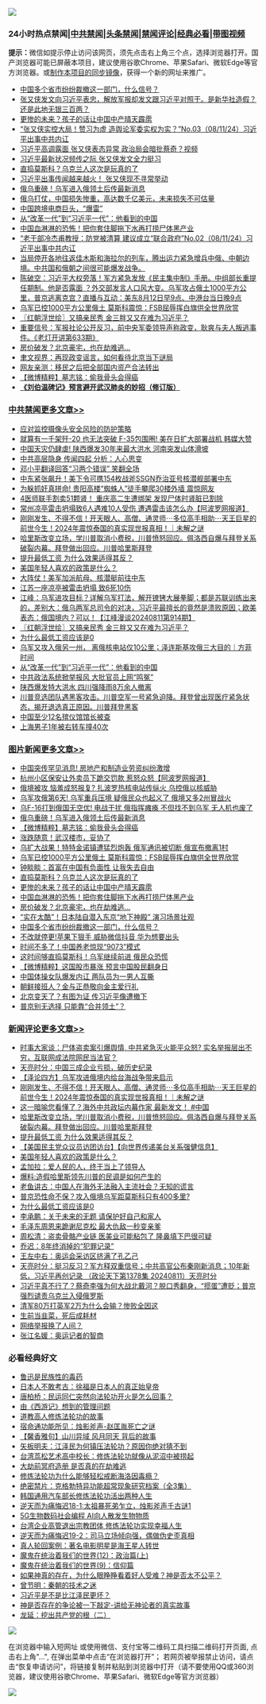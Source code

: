 ![](https://raw.githubusercontent.com/jsvpn/jsproxy/dev/64photo/fqnews-qr.jpg)

<div id="tt">
<h3>24小时热点禁闻|<a href="#%E4%B8%AD%E5%85%B1%E7%A6%81%E9%97%BB%E6%9B%B4%E5%A4%9A%E6%96%87%E7%AB%A0">中共禁闻</a>|<a href="#%E5%9B%BE%E7%89%87%E6%96%B0%E9%97%BB%E6%9B%B4%E5%A4%9A%E6%96%87%E7%AB%A0">头条禁闻</a>|<a href="#%E6%96%B0%E9%97%BB%E8%AF%84%E8%AE%BA%E6%9B%B4%E5%A4%9A%E6%96%87%E7%AB%A0">禁闻评论|<a href="#%E5%BF%85%E7%9C%8B%E7%BB%8F%E5%85%B8%E5%A5%BD%E6%96%87">经典必看</a>|<a href="https://696153.xyz/3" target="_blank">带图视频</a></h3>
<div><b>提示：</b>微信如提示停止访问该网页，须先点击右上角三个点，选择浏览器打开。国产浏览器可能已屏蔽本项目，建议使用谷歌Chrome、苹果Safari、微软Edge等官方浏览器。或<a href="%E5%88%B6%E4%BD%9Cgit%E7%A6%81%E9%97%BB%E9%95%9C%E5%83%8F.md">制作本项目的同步镜像</a>，获得一个新的网址来推广。</div>
<ul>

<li><a href="/topimagenews/20240812/2073441.md">中国多个省市纷纷裁撤这一部门，什么信号？</a></li>
<li><a href="/sohnews/20240812/2073414.md">张又侠发文向习近平表忠，解放军报却发文跟习近平对照干。是新华社造假？还是此地无银三百两？</a></li>
<li><a href="/topimagenews/20240812/2073464.md">更惨的未来？孩子的话让中国中产晴天霹雳</a></li>
<li><a href="/sohnews/20240812/2073415.md">“张又侠实控大局！赞习为虚 造舆论军委实权为实？”No.03（08/11/24）习近平出事中共内讧</a></li>
<li><a href="/ccpdope/20240812/2073560.md">习近平高调露面 张又侠表态异常 政治局会暗批蔡奇？视频</a></li>
<li><a href="/headline/20240812/2073556.md">习近平最新状况频传之际 张又侠发文全力挺习</a></li>
<li><a href="/topimagenews/20240812/2073472.md">直捣莫斯科？乌克兰人这次是玩真的了</a></li>
<li><a href="/baitai/20240812/2073640.md">习近平出事传闻越来越火！ 张又侠现不寻常举动</a></li>
<li><a href="/topimagenews/20240812/2073580.md">俄乌重磅！乌军进入俄领土后传最新消息</a></li>
<li><a href="/baitai/20240812/2073470.md">俄乌打仗，中国损失惨重，高达数千亿美元，未来损失不可估量</a></li>
<li><a href="/cnnews/20240812/2073452.md">中国跨境电商巨头，“爆雷”</a></li>
<li><a href="/cbnews/20240812/2073444.md">从“改革一代”到“习近平一代”：他看到的中国</a></li>
<li><a href="/topimagenews/20240812/2073456.md">中国血淋淋的恐怖！把你套住脚拖下水再打捞尸体黑产业</a></li>
<li><a href="/sohnews/20240812/2073405.md">“老干部冷杰甫教授：防党被清算 建议成立“联合政府”No.02（08/11/24）习近平出事中共内讧</a></li>
<li><a href="/sohnews/20240812/2073585.md">当局停开各地往返佳木斯和海拉尔的列车，腾出运力紧急增兵中俄、中朝边境。中共国和俄朝之间很可能爆发战争。</a></li>
<li><a href="/sohnews/20240812/2073582.md">陈破空：习近平大权旁落！军方紧急发放《民主集中制》手册。中组部长重提任期制。他是否露面 ？外交部发言人口风大变。乌军攻占俄土1000平方公里，普京逃离克宫？直播与互动：美东8月12日早9点、中港台当日晚9点</a></li>
<li><a href="/topimagenews/20240812/2073497.md">乌军已控1000平方公里俄土 莫斯科震惊：FSB屈辱挥白旗供全世界欣赏</a></li>
<li><a href="/cbnews/20240812/2073537.md">〖红朝浮世绘〗又搞亲民秀 金三胖又又在难为习近平？</a></li>
<li><a href="/sohnews/20240812/2073635.md">重要信号：军报社论公开反习，前中央军委领导声称政变，耿爽与夫人叛逃事件。《老灯开讲第633期》</a></li>
<li><a href="/topimagenews/20240812/2073443.md">房价破发？北京豪宅，也在劫难逃…</a></li>
<li><a href="/headline/20240812/2073636.md">聿文视界：再现政变谣言，如何看待北京当下谜局</a></li>
<li><a href="/cnnews/20240812/2073570.md">网友亲测：移民之后把全部国内资产合法转出</a></li>
<li><a href="/topimagenews/20240812/2073530.md">【微博精粹】墓志铭：偷我骨头会得癌</a></li>
<li><b><a href="/comments/20200207/1272816.md" target="_blank">《刘伯温碑记》预言避开武汉肺炎的妙招（修订版）</a></b></li>
</ul>
</div>

<div class="catlist">
<h3><a href="/cbnews/" target="_blank">中共禁闻</a><span><a href="/cbnews/" target="_blank" rel="nofollow">更多文章>></a></span></h3>
<ul>
<li><a href="/cbnews/20240812/2073609.md" target="_blank">应对监控摄像头安全风险的防护策略</a></li>
<li><a href="/cbnews/20240812/2073679.md" target="_blank">就算有一千架歼-20 也无法突破 F-35包围圈! 美在日扩大部署战机 韩媒大赞</a></li>
<li><a href="/cbnews/20240812/2073678.md" target="_blank">中国天灾仍肆虐! 陕西爆发30年来最大洪水 河南突发山体滑坡</a></li>
<li><a href="/cbnews/20240812/2073659.md" target="_blank">中共高层隐身 传闻四起 分析：人心思变</a></li>
<li><a href="/cbnews/20240812/2073658.md" target="_blank">邓小平翻译回答“习两个错误” 笑翻全场</a></li>
<li><a href="/cbnews/20240812/2073657.md" target="_blank">中东紧张飙升！美下令可携154枚战斧SSGN乔治亚号核潜舰部署中东</a></li>
<li><a href="/cbnews/20240812/2073651.md" target="_blank">为躲抓奸真拼命! 贵阳高楼“蜘蛛人”徒手攀爬30楼外墙 震惊网友</a></li>
<li><a href="/cbnews/20240812/2073650.md" target="_blank">4医师联手割卖51颗肾！ 重庆高二生遭绑架 发现尸体时肾脏已割除</a></li>
<li><a href="/cbnews/20240812/2073649.md" target="_blank">常州凉亭雷击坍塌致6人遇难10人受伤 遭遇雷击该怎么办【阿波罗网报道】</a></li>
<li><a href="/comments/20240812/2073646.md" target="_blank">刚刚发生、不得不信！开天眼人、高僧、通灵师⋯多位高手相助⋯天王巨星的前世今生！2024年震惊泰国的真实现世报真相！｜未解之谜</a></li>
<li><a href="/comments/20240812/2073644.md" target="_blank">哈里斯改变立场，学川普取消小费税，川普愤怒回应。佩洛西自爆与拜登关系破裂内幕。拜登做出回应。川普哈里斯拜登</a></li>
<li><a href="/comments/20240812/2073632.md" target="_blank">提升最低工资 为什么效果适得其反？</a></li>
<li><a href="/comments/20240812/2073581.md" target="_blank">美国年轻人喜欢的政策是什么？</a></li>
<li><a href="/cbnews/20240812/2073548.md" target="_blank">大阵仗！美军加派航母、核潜艇前往中东</a></li>
<li><a href="/cbnews/20240812/2073547.md" target="_blank">江苏一座凉亭被雷击坍塌 致6死10伤</a></li>
<li><a href="/cbnews/20240812/2073544.md" target="_blank">江峰：乌军进攻目标？详解乌军打法，解开镣铐大展拳脚；都是苏联训练出来的，差别大：俄乌两军总司令的对决，习近平最擅长的竟然是溃败原因；欧美表态：俄国境内？可以！【江峰漫谈20240811第914期】</a></li>
<li><a href="/cbnews/20240812/2073537.md" target="_blank">〖红朝浮世绘〗又搞亲民秀 金三胖又又在难为习近平？</a></li>
<li><a href="/comments/20240812/2073511.md" target="_blank">为什么最低工资应该是0</a></li>
<li><a href="/comments/20240812/2073457.md" target="_blank">乌军又攻入俄另一州， 离俄核电站仅10公里；泽连斯基攻俄三大目的｜方菲时间</a></li>
<li><a href="/cbnews/20240812/2073444.md" target="_blank">从“改革一代”到“习近平一代”：他看到的中国</a></li>
<li><a href="/cbnews/20240812/2073407.md" target="_blank">中共政法系统掀举报风 大批官员上网“鸣冤”</a></li>
<li><a href="/cbnews/20240811/2073395.md" target="_blank">陕西爆发特大洪水 四川强降雨8万余人撤离</a></li>
<li><a href="/comments/20240811/2073387.md" target="_blank">川普竞选团队遇黑客攻击。川普空军一号紧急迫降。拜登曾出现医疗紧急状态，揭开退选真正原因。川普拜登黑客</a></li>
<li><a href="/cbnews/20240811/2073382.md" target="_blank">中国至少12名殡仪馆馆长被查</a></li>
<li><a href="/cbnews/20240811/2073381.md" target="_blank">上海男子1年被右转车撞40次</a></li>

</ul>
</div>
<div class="catlist">
<h3><a href="/topimagenews/" target="_blank">图片新闻</a><span><a href="/topimagenews/" target="_blank" rel="nofollow">更多文章>></a></span></h3>
<ul>
<li><a href="/topimagenews/20240812/2073677.md" target="_blank">中国突传罕见消息! 房地产和制造业劳资纠纷激增</a></li>
<li><a href="/topimagenews/20240812/2073647.md" target="_blank">杭州小区保安让外卖员下跪交罚款 惹怒众怒【阿波罗网报道】</a></li>
<li><a href="/topimagenews/20240812/2073592.md" target="_blank">俄境被攻 恼羞成怒报复? 扎波罗热核电站传纵火 乌控俄以核威胁</a></li>
<li><a href="/topimagenews/20240812/2073591.md" target="_blank">乌军攻俄第6天! 乌军重兵压境 疑俄民众也起义了 俄境又多2州冒战火</a></li>
<li><a href="/topimagenews/20240812/2073590.md" target="_blank">乌F-16打到俄国无空优! 电战干扰 俄指挥瘫痪 不但找不到乌军 无人机也废了</a></li>
<li><a href="/topimagenews/20240812/2073580.md" target="_blank">俄乌重磅！乌军进入俄领土后传最新消息</a></li>
<li><a href="/topimagenews/20240812/2073530.md" target="_blank">【微博精粹】墓志铭：偷我骨头会得癌</a></li>
<li><a href="/topimagenews/20240812/2073519.md" target="_blank">涨跌随意！武汉楼市，妥协了</a></li>
<li><a href="/topimagenews/20240812/2073498.md" target="_blank">乌扩大战果！特特金诺镇遭猛烈炮轰 俄军通讯被切断 俄宣布撤离1村</a></li>
<li><a href="/topimagenews/20240812/2073497.md" target="_blank">乌军已控1000平方公里俄土 莫斯科震惊：FSB屈辱挥白旗供全世界欣赏</a></li>
<li><a href="/topimagenews/20240812/2073473.md" target="_blank">钟睒睒：首富在中国有负面性 让我失去自由</a></li>
<li><a href="/topimagenews/20240812/2073472.md" target="_blank">直捣莫斯科？乌克兰人这次是玩真的了</a></li>
<li><a href="/topimagenews/20240812/2073464.md" target="_blank">更惨的未来？孩子的话让中国中产晴天霹雳</a></li>
<li><a href="/topimagenews/20240812/2073456.md" target="_blank">中国血淋淋的恐怖！把你套住脚拖下水再打捞尸体黑产业</a></li>
<li><a href="/topimagenews/20240812/2073443.md" target="_blank">房价破发？北京豪宅，也在劫难逃…</a></li>
<li><a href="/topimagenews/20240812/2073442.md" target="_blank">“实在太酷”！日本陆自潜入东京“地下神殿” 演习场景壮观</a></li>
<li><a href="/topimagenews/20240812/2073441.md" target="_blank">中国多个省市纷纷裁撤这一部门，什么信号？</a></li>
<li><a href="/topimagenews/20240811/2073279.md" target="_blank">不改就停更!苹果下狠手 威胁微信抖音 华为想要出头</a></li>
<li><a href="/topimagenews/20240811/2073278.md" target="_blank">时间不多了！中国养老惊现“9073”模式</a></li>
<li><a href="/topimagenews/20240811/2073270.md" target="_blank">这时间够直捣莫斯科！乌军继续前进 俄民众恐慌</a></li>
<li><a href="/topimagenews/20240811/2073269.md" target="_blank">【微博精粹】这国股市暴涨 预言中国股民翻身日</a></li>
<li><a href="/topimagenews/20240811/2073234.md" target="_blank">中国体操女队爆发内讧 两队员为一男人互撕</a></li>
<li><a href="/topimagenews/20240811/2073233.md" target="_blank">朝鲜接班人？金与正恭敬向金主爱行礼</a></li>
<li><a href="/topimagenews/20240811/2073219.md" target="_blank">北京变天了？有图为证 传习近平像遭撤下</a></li>
<li><a href="/topimagenews/20240811/2073197.md" target="_blank">普京别无选择 只能靠“合并领土”？</a></li>

</ul>
</div>
<div class="catlist">
<h3><a href="/comments/" target="_blank">新闻评论</a><span><a href="/comments/" target="_blank" rel="nofollow">更多文章>></a></span></h3>
<ul>
<li><a href="/comments/20240812/2073730.md" target="_blank">时事大家谈：尸体盗卖案引爆舆情, 中共紧急灭火能平众怒? 实名举报层出不穷，互联网成法院网民当法官？</a></li>
<li><a href="/comments/20240812/2073724.md" target="_blank">天亮时分：中国三成企业亏损，破历史纪录</a></li>
<li><a href="/comments/20240812/2073686.md" target="_blank">【泽论四方】乌军攻进俄境内给台海战争带来启示</a></li>
<li><a href="/comments/20240812/2073646.md" target="_blank">刚刚发生、不得不信！开天眼人、高僧、通灵师⋯多位高手相助⋯天王巨星的前世今生！2024年震惊泰国的真实现世报真相！｜未解之谜</a></li>
<li><a href="/comments/20240812/2073645.md" target="_blank">这一暗喻您看懂了？海外中共政坛内幕作家 最新发文！ #中国</a></li>
<li><a href="/comments/20240812/2073644.md" target="_blank">哈里斯改变立场，学川普取消小费税，川普愤怒回应。佩洛西自爆与拜登关系破裂内幕。拜登做出回应。川普哈里斯拜登</a></li>
<li><a href="/comments/20240812/2073632.md" target="_blank">提升最低工资 为什么效果适得其反？</a></li>
<li><a href="/comments/20240812/2073618.md" target="_blank">【美国民主党众议员访团访台】【向世界传递美台关系强健信息】</a></li>
<li><a href="/comments/20240812/2073581.md" target="_blank">美国年轻人喜欢的政策是什么？</a></li>
<li><a href="/comments/20240812/2073568.md" target="_blank">孟加拉：爱人民的人，终于当上了领导人</a></li>
<li><a href="/comments/20240812/2073531.md" target="_blank">爆料:造假哈里斯领先川普的民调是如何产生的</a></li>
<li><a href="/comments/20240812/2073527.md" target="_blank">老鱼讲古：中国人在海外无法融入主流社会？无知的谎言</a></li>
<li><a href="/comments/20240812/2073526.md" target="_blank">普京恐性命不保？攻入俄境乌军距莫斯科只有400多里?</a></li>
<li><a href="/comments/20240812/2073511.md" target="_blank">为什么最低工资应该是0</a></li>
<li><a href="/comments/20240812/2073507.md" target="_blank">李承鹏：关于未来的无题 请保护好自己和家人</a></li>
<li><a href="/comments/20240812/2073506.md" target="_blank">毛泽东周恩来跪谢尼克松 最大仇敌一秒变亲爹</a></li>
<li><a href="/comments/20240812/2073505.md" target="_blank">周松清：盗卖骨骼产业链 医美业可能粘包了 隆鼻填下巴很可疑</a></li>
<li><a href="/comments/20240812/2073504.md" target="_blank">乔迟：8年终消掉的“犯罪记录”</a></li>
<li><a href="/comments/20240812/2073503.md" target="_blank">王左中右：奥运会采访区挤满了孔乙己</a></li>
<li><a href="/comments/20240812/2073496.md" target="_blank">天亮时分：挺习反习？军方释双重信号；中共高官公布秦刚新消息；10年新低，习近平再创记录 （政论天下第1378集 20240811）天亮时分</a></li>
<li><a href="/comments/20240812/2073495.md" target="_blank">习近平真不行了？蔡奇李强为何大战北戴河？脱口秀翻身，“掼蛋”遭贬；普京强烈谴责乌克兰入侵俄罗斯</a></li>
<li><a href="/comments/20240812/2073481.md" target="_blank">清军80万打英军2万为什么会输？惨败全因这</a></li>
<li><a href="/comments/20240812/2073480.md" target="_blank">生前当韭菜，死后成耗材</a></li>
<li><a href="/comments/20240812/2073479.md" target="_blank">网络举报换了人间？</a></li>
<li><a href="/comments/20240812/2073478.md" target="_blank">张江名媛：奥运记者的智商</a></li>

</ul>
</div>

<div class="catlist">
<h3>必看经典好文</h3>
<ul>
<li><a href="/lishi/20130311/666695.md" target="_blank">鲁迅是民族性的毒药</a></li>
<li><a href="/sohnews/20160609/543313.md" target="_blank">日本人不敢考古：徐福是日本人的真正始皇帝</a></li>
<li><a href="/comments/20240318/2014289.md" target="_blank">唐柏桥：民运同仁突然向法轮功开火是怎么回事？</a></li>
<li><a href="/cbnews/20211017/1639767.md" target="_blank">由《西游记》想到的管理问题</a></li>
<li><a href="/comments/20200805/1375080.md" target="_blank">道教高人修炼法轮功的故事</a></li>
<li><a href="/tculture/20151001/455916.md" target="_blank">宿命通功能所见：烛影斧声-赵匡胤死亡之谜</a></li>
<li><a href="/bannedvideo/20210301/1495768.md" target="_blank">【馨香雅句】山川异域 风月同天 背后的故事</a></li>
<li><a href="/comments/20220531/1739728.md" target="_blank">矢板明夫：江泽民为何镇压法轮功？原因你绝对猜不到</a></li>
<li><a href="/cbnews/20220707/1755000.md" target="_blank">台湾茑松艺术高中校长：修炼法轮功就像从泥沼中被捞起</a></li>
<li><a href="/lifebaike/20230309/1857707.md" target="_blank">大劫前冥府造册 是否真的在劫难逃</a></li>
<li><a href="/cbnews/20220601/1740227.md" target="_blank">修炼法轮功为什么能够轻松戒断海洛因毒瘾？</a></li>
<li><a href="/comments/20200705/783265.md" target="_blank">绝密禁片：克格勃特异功能超常现象研究档案（全3集）</a></li>
<li><a href="/cbnews/20220922/1787482.md" target="_blank">韩国通用汽车部长修炼法轮功活出两种人生</a></li>
<li><a href="/tculture/20190304/1091068.md" target="_blank">逆天而为痛悔迟18-1:太祖暴死弟乍立，烛影斧声千古谜1</a></li>
<li><a href="/topimagenews/20200527/1335347.md" target="_blank">5G生物数码社会编程 AI向人散发生物物质</a></li>
<li><a href="/comments/20200528/1335859.md" target="_blank">台湾企业高管退出宗教团体 修炼法轮功实现幸福人生</a></li>
<li><a href="/tculture/20190304/1091074.md" target="_blank">逆天而为痛悔迟19-2：司马立场倾向强，偶做伪史歪真相</a></li>
<li><a href="/comments/20200523/1332915.md" target="_blank">真人轮回案例：著名电影明星是海王星人转世</a></li>
<li><a href="/topimagenews/20180601/951286.md" target="_blank">魔鬼在统治着我们的世界(12)：政治篇(上)</a></li>
<li><a href="/topimagenews/20180529/949649.md" target="_blank">魔鬼在统治着我们的世界(9)：信仰篇</a></li>
<li><a href="/comments/20200623/1346844.md" target="_blank">如果神真的存在，为什么眼睁睁看着好人受难？神是否太不公平？</a></li>
<li><a href="/comments/20230528/1889935.md" target="_blank">曾节明：秦朝的技术之迷</a></li>
<li><a href="/comments/20220703/1753426.md" target="_blank">习近平是不是比江泽民更坏？</a></li>
<li><a href="/tculture/20120629/35483.md" target="_blank">神是否存在的争论被一下敲定-讲给无神论者的真实故事</a></li>
<li><a href="/comments/20200928/1404653.md" target="_blank">龙延：挖出共产党的根（二）</a></li>

</ul>
</div>

![](https://raw.githubusercontent.com/jsvpn/jsproxy/dev/64photo/fqnews-qr.jpg)

在浏览器中输入短网址 或使用微信、支付宝等二维码工具扫描二维码打开页面, 点击右上角"...", 在弹出菜单中点击“在浏览器打开”； 若网页被举报禁止访问，请点击“恢复申请访问”，将链接复制并粘贴到浏览器中打开（请不要使用QQ或360浏览器，建议使用谷歌Chrome、苹果Safari、微软Edge等官方浏览器）

![](https://raw.githubusercontent.com/jsvpn/jsproxy/dev/64photo/wx.jpg)